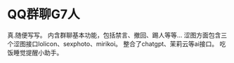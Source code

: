 # QQ群聊G7人
真.随便写写。
内含群聊基本功能，包括禁言、撤回、踢人等等...
涩图方面包含三个涩图接口lolicon、sexphoto、mirikoi。
整合了chatgpt、茉莉云等ai接口。
吃饭睡觉提醒小助手。

